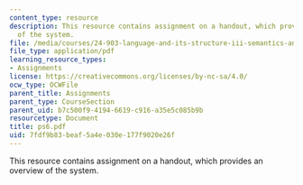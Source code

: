 ```yaml
---
content_type: resource
description: This resource contains assignment on a handout, which provides an overview
  of the system.
file: /media/courses/24-903-language-and-its-structure-iii-semantics-and-pragmatics-spring-2005/7fdf9b83beaf5a4e030e177f9020e26f_ps6.pdf
file_type: application/pdf
learning_resource_types:
- Assignments
license: https://creativecommons.org/licenses/by-nc-sa/4.0/
ocw_type: OCWFile
parent_title: Assignments
parent_type: CourseSection
parent_uid: b7c500f9-4194-6619-c916-a35e5c085b9b
resourcetype: Document
title: ps6.pdf
uid: 7fdf9b83-beaf-5a4e-030e-177f9020e26f
---
```

This resource contains assignment on a handout, which provides an overview of the system.